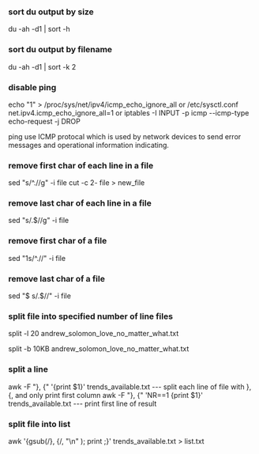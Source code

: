 ### sort du output by size
du -ah -d1 | sort -h

### sort du output by filename
du -ah -d1 | sort -k 2

### disable ping
echo "1" > /proc/sys/net/ipv4/icmp_echo_ignore_all
or
/etc/sysctl.conf  net.ipv4.icmp_echo_ignore_all=1
or
iptables -I INPUT -p icmp --icmp-type echo-request -j DROP

ping use ICMP protocal which is used by network devices to send error messages and operational information indicating.

### remove first char of each line in a file
sed "s/^.//g" -i file
cut -c 2- file > new_file

### remove last char of each line in a file
sed "s/.$//g" -i file

### remove first char of a file
sed "1s/^.//" -i file

### remove last char of a file
sed "$ s/.$//" -i file

### split file into specified number of line files
split -l 20 andrew_solomon_love_no_matter_what.txt 

split -b 10KB andrew_solomon_love_no_matter_what.txt 

### split a line 
awk -F "}, {" '{print $1}' trends_available.txt              --- split each line of file with }, {, and only print first column
awk -F "}, {" 'NR==1 {print $1}' trends_available.txt        --- print first line of result

### split file into list
awk  '{gsub(/}, {/, "\n" ); print ;}' trends_available.txt > list.txt
